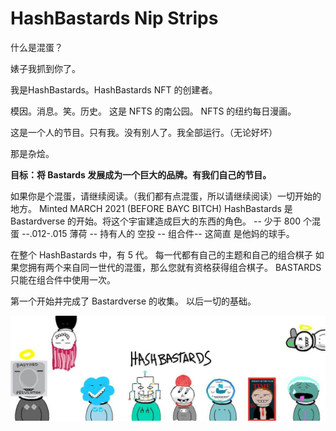 # HashBastards Nip Strips

什么是混蛋？

婊子我抓到你了。

我是HashBastards。HashBastards NFT 的创建者。

模因。消息。笑。历史。
这是 NFTS 的南公园。
NFTS 的纽约每日漫画。

这是一个人的节目。只有我。没有别人了。我全部运行。（无论好坏）

那是杂烩。

**目标：将 Bastards 发展成为一个巨大的品牌。有我们自己的节目。**

如果你是个混蛋，请继续阅读。（我们都有点混蛋，所以请继续阅读）一切开始的地方。
Minted MARCH 2021 (BEFORE BAYC BITCH)
HashBastards 是 Bastardverse 的开始。将这个宇宙建造成巨大的东西的角色。
-- 少于 800 个混蛋
--.012-.015 薄荷 --
持有人的
空投 -- 组合件-- 这简直
是他妈的球手。

在整个 HashBastards 中，有 5 代。
每一代都有自己的主题和自己的组合棋子
如果您拥有两个来自同一世代的混蛋，那么您就有资格获得组合棋子。
BASTARDS 只能在组合件中使用一次。

第一个开始并完成了 Bastardverse 的收集。
以后一切的基础。

![NFT](1080x360.jpg)

